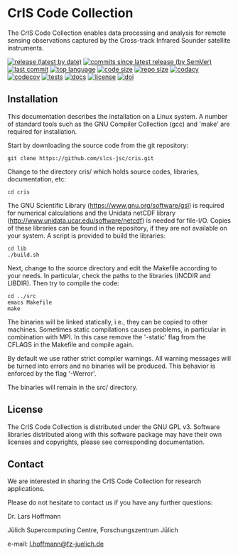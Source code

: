 # CrIS Code Collection

The CrIS Code Collection enables data processing and analysis for remote sensing observations captured by the Cross-track Infrared Sounder satellite instruments.

[![release (latest by date)](https://img.shields.io/github/v/release/slcs-jsc/cris)](https://github.com/slcs-jsc/cris/releases)
[![commits since latest release (by SemVer)](https://img.shields.io/github/commits-since/slcs-jsc/cris/latest)](https://github.com/slcs-jsc/cris/commits/master)
[![last commit](https://img.shields.io/github/last-commit/slcs-jsc/cris.svg)](https://github.com/slcs-jsc/cris/commits/master)
[![top language](https://img.shields.io/github/languages/top/slcs-jsc/cris.svg)](https://github.com/slcs-jsc/cris/tree/master/src)
[![code size](https://img.shields.io/github/languages/code-size/slcs-jsc/cris.svg)](https://github.com/slcs-jsc/cris/tree/master/src)
[![repo size](https://img.shields.io/github/repo-size/slcs-jsc/cris.svg)](https://github.com/slcs-jsc/cris/tree/master/src)
[![codacy](https://api.codacy.com/project/badge/Grade/a9de7b2239f843b884d2a4eb583726c9)](https://app.codacy.com/gh/slcs-jsc/cris?utm_source=github.com&utm_medium=referral&utm_content=slcs-jsc/cris&utm_campaign=Badge_Grade_Settings)
[![codecov](https://codecov.io/gh/slcs-jsc/cris/branch/master/graph/badge.svg?token=4X6IEHWUBJ)](https://codecov.io/gh/slcs-jsc/cris)
[![tests](https://img.shields.io/github/actions/workflow/status/slcs-jsc/cris/tests.yml?branch=master&label=tests)](https://github.com/slcs-jsc/cris/actions)
[![docs](https://img.shields.io/github/actions/workflow/status/slcs-jsc/cris/docs.yml?branch=master&label=docs)](https://slcs-jsc.github.io/cris)
[![license](https://img.shields.io/github/license/slcs-jsc/cris.svg)](https://github.com/slcs-jsc/cris/blob/master/COPYING)
[![doi](https://zenodo.org/badge/DOI/10.5281/zenodo.14790896.svg)](https://doi.org/10.5281/zenodo.14790896)

## Installation

This documentation describes the installation on a Linux system.
A number of standard tools such as the GNU Compiler Collection (gcc)
and 'make' are required for installation.

Start by downloading the source code from the git repository:

    git clone https://github.com/slcs-jsc/cris.git

Change to the directory cris/ which holds source codes,
libraries, documentation, etc:

    cd cris

The GNU Scientific Library (https://www.gnu.org/software/gsl) is
required for numerical calculations and the Unidata netCDF library
(http://www.unidata.ucar.edu/software/netcdf) is needed for file-I/O.
Copies of these libraries can be found in the repository, if they are
not available on your system. A script is provided to build the
libraries:

    cd lib
    ./build.sh

Next, change to the source directory and edit the Makefile according
to your needs. In particular, check the paths to the libraries (INCDIR
and LIBDIR). Then try to compile the code:

    cd ../src
    emacs Makefile
    make

The binaries will be linked statically, i.e., they can be copied to
other machines. Sometimes static compilations causes problems, in
particular in combination with MPI. In this case remove the '-static'
flag from the CFLAGS in the Makefile and compile again.

By default we use rather strict compiler warnings.  All warning
messages will be turned into errors and no binaries will be
produced. This behavior is enforced by the flag '-Werror'.

The binaries will remain in the src/ directory.

## License

The CrIS Code Collection is distributed under the GNU GPL v3.
Software libraries distributed along with this software package may
have their own licenses and copyrights, please see corresponding
documentation.

## Contact

We are interested in sharing the CrIS Code Collection for research applications.

Please do not hesitate to contact us if you have any further questions:

Dr. Lars Hoffmann

Jülich Supercomputing Centre, Forschungszentrum Jülich

e-mail: <l.hoffmann@fz-juelich.de>
